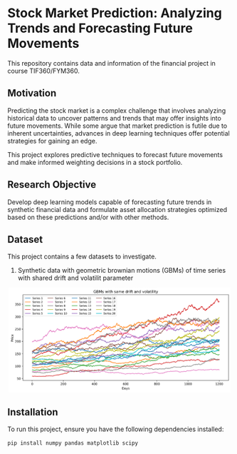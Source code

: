 # Stock Market Prediction: Analyzing Trends and Forecasting Future Movements 
This repository contains data and information of the financial project in course TIF360/FYM360.

## Motivation
Predicting the stock market is a complex challenge that involves analyzing historical data to uncover patterns and trends that may offer insights into future movements. While some argue that market prediction is futile due to inherent uncertainties, advances in deep learning techniques offer potential strategies for gaining an edge.

This project explores predictive techniques to forecast future movements and make informed weighting decisions in a stock portfolio.

## Research Objective
Develop deep learning models capable of forecasting future trends in synthetic financial data and formulate asset allocation strategies optimized based on these predictions and/or with other methods.

## Dataset
This project contains a few datasets to investigate.

1. Synthetic data with geometric brownian motions (GBMs) of time series with shared drift and volatilit parameter

<p align="center">
  <img src="Imgs/simulated_series_plot.png" alt="Simulated stocks with same drift and volatility" width="500">
</p>

## Installation
To run this project, ensure you have the following dependencies installed:
```bash
pip install numpy pandas matplotlib scipy
```




